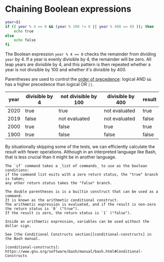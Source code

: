 # Chaining Boolean expressions

```bash
year=$1
if (( year % 4 == 0 && (year % 100 != 0 || year % 400 == 0) )); then
    echo true
else
    echo false
fi 
```

The Boolean expression `year % 4 == 0` checks the remainder from dividing `year` by 4.
If a year is evenly divisible by 4, the remainder will be zero.
All leap years are divisible by 4, and this pattern is then repeated whether a year is not divisible by 100 and whether it's divisible by 400.

Parentheses are used to control the [order of precedence][order-of-precedence]:
logical AND `&&` has a higher precedence than logical OR `||`.

| year | divisible by 4 | not divisible by 100 | divisible by 400 |    result    |
| ---- | -------------- | -------------------  | ---------------- | ------------ |
| 2020 |           true |                 true |    not evaluated |         true |
| 2019 |          false |        not evaluated |    not evaluated |        false |
| 2000 |           true |                false |             true |         true |
| 1900 |           true |                false |            false |        false |

By situationally skipping some of the tests, we can efficiently calculate the result with fewer operations.
Although in an interpreted language like Bash, that is less crucial than it might be in another language.

~~~~exercism/note
The `if` command takes a _list of commands_ to use as the boolean conditions:
if the command list exits with a zero return status, the "true" branch is taken;
any other return status takes the "false" branch.

The double parentheses is is a builtin construct that can be used as a command.
It is known as the arithmetic conditional construct.
The arithmetic expression is evaluated, and if the result is non-zero the return status is `0` ("true").
If the result is zero, the return status is `1` ("false").

Inside an arithmetic expression, variables can be used without the dollar sign.

See [the Conditional Constructs section][conditional-constructs] in the Bash manual.

[conditional-constructs]: https://www.gnu.org/software/bash/manual/bash.html#Conditional-Constructs

~~~~

[order-of-precedence]: https://www.gnu.org/software/bash/manual/bash.html#Shell-Arithmetic

